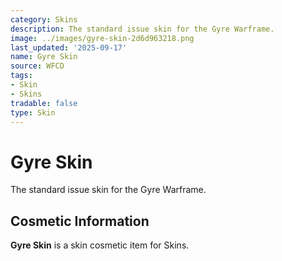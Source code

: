 ```yaml
---
category: Skins
description: The standard issue skin for the Gyre Warframe.
image: ../images/gyre-skin-2d6d963218.png
last_updated: '2025-09-17'
name: Gyre Skin
source: WFCD
tags:
- Skin
- Skins
tradable: false
type: Skin
---
```


# Gyre Skin

The standard issue skin for the Gyre Warframe.

## Cosmetic Information

**Gyre Skin** is a skin cosmetic item for Skins.

